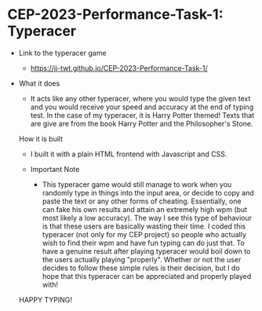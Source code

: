 # CEP-2023-Performance-Task-1: Typeracer

- Link to the typeracer game
  - https://jj-twt.github.io/CEP-2023-Performance-Task-1/

- What it does 
  - It acts like any other typeracer, where you would type the given text and you would receive your speed and accuracy at the end of typing test. In the case of my typeracer, it is Harry Potter themed! Texts that are give are from the book Harry Potter and the Philosopher's Stone. 
  
  How it is built
  - I built it with a plain HTML frontend with Javascript and CSS. 
  
  - Important Note
    - This typeracer game would still manage to work when you randomly type in things into the input area, or decide to copy and paste the text or any other forms of cheating. Essentially, one can fake his own results and attain an extremely high wpm (but most likely a low accuracy). The way I see this type of behaviour is that these users are basically wasting their time. I coded this typeracer (not only for my CEP project) so people who actually wish to find their wpm and have fun typing can do just that. To have a genuine result after playing typeracer would boil down to the users actually playing "properly". Whether or not the user decides to follow these simple rules is their decision, but I do hope that this typeracer can be appreciated and properly played with!
    
   HAPPY TYPING!
